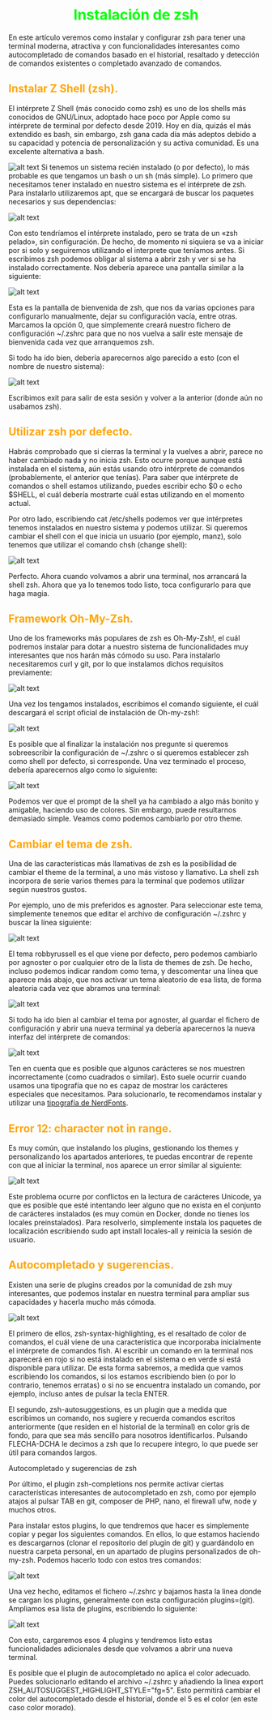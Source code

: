 # <span style="color:lime"><center>Instalación de zsh</center></span>

En este artículo veremos como instalar y configurar zsh para tener una terminal moderna, atractiva y con funcionalidades interesantes como autocompletado de comandos basado en el historial, resaltado y detección de comandos existentes o completado avanzado de comandos.

## <span style="color:orange">Instalar Z Shell (zsh).</span>
El intérprete Z Shell (más conocido como zsh) es uno de los shells más conocidos de GNU/Linux, adoptado hace poco por Apple como su intérprete de terminal por defecto desde 2019. Hoy en día, quizás el más extendido es bash, sin embargo, zsh gana cada día más adeptos debido a su capacidad y potencia de personalización y su activa comunidad. Es una excelente alternativa a bash.

![alt text](imagenes-instalacion-de-zsh/image-12.png)
Si tenemos un sistema recién instalado (o por defecto), lo más probable es que tengamos un bash o un sh (más simple). Lo primero que necesitamos tener instalado en nuestro sistema es el intérprete de zsh. Para instalarlo utilizaremos apt, que se encargará de buscar los paquetes necesarios y sus dependencias:

![alt text](./imagenes-instalacion-de-zsh/image.png)

Con esto tendríamos el intérprete instalado, pero se trata de un «zsh pelado», sin configuración. De hecho, de momento ni siquiera se va a iniciar por si solo y seguiremos utilizando el interprete que teníamos antes. Si escribimos zsh podemos obligar al sistema a abrir zsh y ver si se ha instalado correctamente. Nos debería aparece una pantalla similar a la siguiente:

![alt text](./imagenes-instalacion-de-zsh/image-1.png)

Esta es la pantalla de bienvenida de zsh, que nos da varias opciones para configurarlo manualmente, dejar su configuración vacía, entre otras. Marcamos la opción 0, que simplemente creará nuestro fichero de configuración ~/.zshrc para que no nos vuelva a salir este mensaje de bienvenida cada vez que arranquemos zsh.

Si todo ha ido bien, debería aparecernos algo parecido a esto (con el nombre de nuestro sistema):

![alt text](./imagenes-instalacion-de-zsh/image-2.png)

Escribimos exit para salir de esta sesión y volver a la anterior (donde aún no usabamos zsh).

## <span style="color:orange">Utilizar zsh por defecto.</span>
Habrás comprobado que si cierras la terminal y la vuelves a abrir, parece no haber cambiado nada y no inicia zsh. Esto ocurre porque aunque está instalada en el sistema, aún estás usando otro intérprete de comandos (probablemente, el anterior que tenías). Para saber que intérprete de comandos o shell estamos utilizando, puedes escribir echo $0 o echo $SHELL, el cuál debería mostrarte cuál estas utilizando en el momento actual.

Por otro lado, escribiendo cat /etc/shells podemos ver que intérpretes tenemos instalados en nuestro sistema y podemos utilizar. Si queremos cambiar el shell con el que inicia un usuario (por ejemplo, manz), solo tenemos que utilizar el comando chsh (change shell):

![alt text](./imagenes-instalacion-de-zsh/image-3.png)

Perfecto. Ahora cuando volvamos a abrir una terminal, nos arrancará la shell zsh. Ahora que ya lo tenemos todo listo, toca configurarlo para que haga magia.

## <span style="color:orange">Framework Oh-My-Zsh.</span>
Uno de los frameworks más populares de zsh es Oh-My-Zsh!, el cuál podremos instalar para dotar a nuestro sistema de funcionalidades muy interesantes que nos harán más cómodo su uso. Para instalarlo necesitaremos curl y git, por lo que instalamos dichos requisitos previamente:

![alt text](./imagenes-instalacion-de-zsh/image-4.png)

Una vez los tengamos instalados, escribimos el comando siguiente, el cuál descargará el script oficial de instalación de Oh-my-zsh!:

![alt text](./imagenes-instalacion-de-zsh/image-5.png)

Es posible que al finalizar la instalación nos pregunte si queremos sobreescribir la configuración de ~/.zshrc o si queremos establecer zsh como shell por defecto, si corresponde. Una vez terminado el proceso, debería aparecernos algo como lo siguiente:

![alt text](./imagenes-instalacion-de-zsh/oh-my-zsh-install.png)

Podemos ver que el prompt de la shell ya ha cambiado a algo más bonito y amigable, haciendo uso de colores. Sin embargo, puede resultarnos demasiado simple. Veamos como podemos cambiarlo por otro theme.

## <span style="color:orange">Cambiar el tema de zsh.</span>
Una de las características más llamativas de zsh es la posibilidad de cambiar el theme de la terminal, a uno más vistoso y llamativo. La shell zsh incorpora de serie varios themes para la terminal que podemos utilizar según nuestros gustos.

Por ejemplo, uno de mis preferidos es agnoster. Para seleccionar este tema, simplemente tenemos que editar el archivo de configuración ~/.zshrc y buscar la línea siguiente:

![alt text](./imagenes-instalacion-de-zsh/image-6.png)

El tema robbyrussell es el que viene por defecto, pero podemos cambiarlo por agnoster o por cualquier otro de la lista de themes de zsh. De hecho, incluso podemos indicar random como tema, y descomentar una línea que aparece más abajo, que nos activar un tema aleatorio de esa lista, de forma aleatoria cada vez que abramos una terminal:

![alt text](./imagenes-instalacion-de-zsh/image-7.png)

Si todo ha ido bien al cambiar el tema por agnoster, al guardar el fichero de configuración y abrir una nueva terminal ya debería aparecernos la nueva interfaz del intérprete de comandos:

![alt text](./imagenes-instalacion-de-zsh/oh-my-zsh-agnoster.png)

Ten en cuenta que es posible que algunos carácteres se nos muestren incorrectamente (como cuadrados o similar). Esto suele ocurrir cuando usamos una tipografía que no es capaz de mostrar los carácteres especiales que necesitamos. Para solucionarlo, te recomendamos instalar y utilizar una [tipografía de NerdFonts](https://www.nerdfonts.com/font-downloads).

## <span style="color:orange">Error 12: character not in range.</span>
Es muy común, que instalando los plugins, gestionando los themes y personalizando los apartados anteriores, te puedas encontrar de repente con que al iniciar la terminal, nos aparece un error similar al siguiente:

![alt text](./imagenes-instalacion-de-zsh/image-8.png)

Este problema ocurre por conflictos en la lectura de carácteres Unicode, ya que es posible que esté intentando leer alguno que no exista en el conjunto de carácteres instalados (es muy común en Docker, donde no tienes los locales preinstalados). Para resolverlo, simplemente instala los paquetes de localización escribiendo sudo apt install locales-all y reinicia la sesión de usuario.

## <span style="color:orange">Autocompletado y sugerencias.</span>
Existen una serie de plugins creados por la comunidad de zsh muy interesantes, que podemos instalar en nuestra terminal para ampliar sus capacidades y hacerla mucho más cómoda.

![alt text](./imagenes-instalacion-de-zsh/image-9.png)

El primero de ellos, zsh-syntax-highlighting, es el resaltado de color de comandos, el cuál viene de una característica que incorporaba inicialmente el intérprete de comandos fish. Al escribir un comando en la terminal nos aparecerá en rojo si no está instalado en el sistema o en verde si está disponible para utilizar. De esta forma sabremos, a medida que vamos escribiendo los comandos, si los estamos escribiendo bien (o por lo contrario, tenemos erratas) o si no se encuentra instalado un comando, por ejemplo, incluso antes de pulsar la tecla ENTER.

El segundo, zsh-autosuggestions, es un plugin que a medida que escribimos un comando, nos sugiere y recuerda comandos escritos anteriormente (que residen en el historial de la terminal) en color gris de fondo, para que sea más sencillo para nosotros identificarlos. Pulsando FLECHA-DCHA le decimos a zsh que lo recupere íntegro, lo que puede ser útil para comandos largos.

Autocompletado y sugerencias de zsh

Por último, el plugin zsh-completions nos permite activar ciertas características interesantes de autocompletado en zsh, como por ejemplo atajos al pulsar TAB en git, composer de PHP, nano, el firewall ufw, node y muchos otros.

Para instalar estos plugins, lo que tendremos que hacer es simplemente copiar y pegar los siguientes comandos. En ellos, lo que estamos haciendo es descargarnos (clonar el repositorio del plugin de git) y guardándolo en nuestra carpeta personal, en un apartado de plugins personalizados de oh-my-zsh. Podemos hacerlo todo con estos tres comandos:

![alt text](./imagenes-instalacion-de-zsh/image-10.png)

Una vez hecho, editamos el fichero ~/.zshrc y bajamos hasta la linea donde se cargan los plugins, generalmente con esta configuración plugins=(git). Ampliamos esa lista de plugins, escribiendo lo siguiente:

![alt text](./imagenes-instalacion-de-zsh/image-11.png)

Con esto, cargaremos esos 4 plugins y tendremos listo estas funcionalidades adicionales desde que volvamos a abrir una nueva terminal.

Es posible que el plugin de autocompletado no aplica el color adecuado. Puedes solucionarlo editando el archivo ~/.zshrc y añadiendo la linea export ZSH_AUTOSUGGEST_HIGHLIGHT_STYLE="fg=5". Esto permitirá cambiar el color del autocompletado desde el historial, donde el 5 es el color (en este caso color morado).

